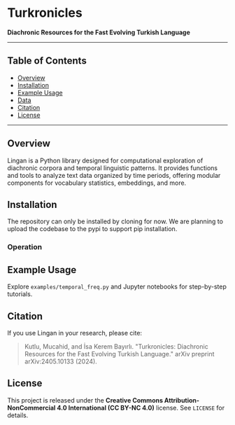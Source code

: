# Turkronicles

**Diachronic Resources for the Fast Evolving Turkish Language**

---

## Table of Contents

- [Overview](#overview)
- [Installation](#installation)
- [Example Usage](#example-usage)
- [Data](#data)
- [Citation](#citation)
- [License](#license)

---

## Overview

Lingan is a Python library designed for computational exploration of diachronic corpora and temporal linguistic patterns. It provides functions and tools to analyze text data organized by time periods, offering modular components for vocabulary statistics, embeddings, and more.

## Installation

The repository can only be installed by cloning for now. We are planning to upload the codebase to the pypi to support pip installation.

### Operation


## Example Usage

Explore `examples/temporal_freq.py` and Jupyter notebooks for step-by-step tutorials.

## Citation

If you use Lingan in your research, please cite:

> Kutlu, Mucahid, and İsa Kerem Bayırlı. "Turkronicles: Diachronic Resources for the Fast Evolving Turkish Language." arXiv preprint arXiv:2405.10133 (2024).

## License

This project is released under the **Creative Commons Attribution-NonCommercial 4.0 International (CC BY-NC 4.0)** license. See `LICENSE` for details.
